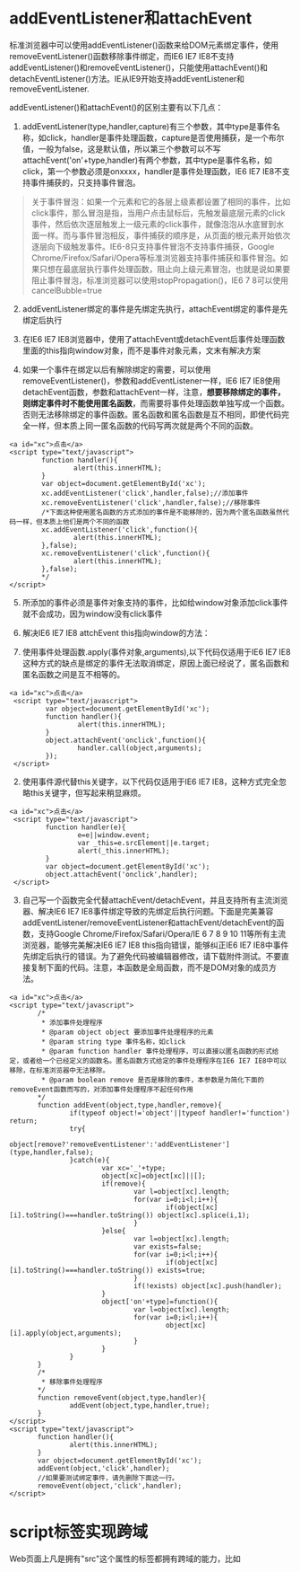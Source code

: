# addEventListener和attachEvent

标准浏览器中可以使用addEventListener()函数来给DOM元素绑定事件，使用removeEventListener()函数移除事件绑定，而IE6 IE7 IE8不支持addEventListener()和removeEventListener()，只能使用attachEvent()和detachEventListener()方法。IE从IE9开始支持addEventListener和removeEventListener.

addEventListener()和attachEvent()的区别主要有以下几点：

1. addEventListener(type,handler,capture)有三个参数，其中type是事件名称，如click，handler是事件处理函数，capture是否使用捕获，是一个布尔值，一般为false，这是默认值，所以第三个参数可以不写
attachEvent('on'+type,handler)有两个参数，其中type是事件名称，如click，第一个参数必须是onxxxx，handler是事件处理函数，IE6 IE7 IE8不支持事件捕获的，只支持事件冒泡。

> 关于事件冒泡：如果一个元素和它的各层上级素都设置了相同的事件，比如click事件，那么冒泡是指，当用户点击鼠标后，先触发最底层元素的click事件，然后依次逐层触发上一级元素的click事件，就像泡泡从水底冒到水面一样。而与事件冒泡相反，事件捕获的顺序是，从页面的根元素开始依次逐层向下级触发事件。IE6-8只支持事件冒泡不支持事件捕获，Google Chrome/Firefox/Safari/Opera等标准浏览器支持事件捕获和事件冒泡。如果只想在最底层执行事件处理函数，阻止向上级元素冒泡，也就是说如果要阻止事件冒泡，标准浏览器可以使用stopPropagation()，IE6 7 8可以使用cancelBubble=true

2. addEventListener绑定的事件是先绑定先执行，attachEvent绑定的事件是先绑定后执行

3. 在IE6 IE7 IE8浏览器中，使用了attachEvent或detachEvent后事件处理函数里面的this指向window对象，而不是事件对象元素，文末有解决方案

4. 如果一个事件在绑定以后有解除绑定的需要，可以使用removeEventListener()，参数和addEventListener一样，IE6 IE7 IE8使用detachEvent函数，参数和attachEvent一样，注意，**想要移除绑定的事件，则绑定事件时不能使用匿名函数**，而需要将事件处理函数单独写成一个函数。否则无法移除绑定的事件函数。匿名函数和匿名函数是互不相同，即使代码完全一样，但本质上同一匿名函数的代码写两次就是两个不同的函数。

```
<a id="xc">点击</a>
<script type="text/javascript">
        function handler(){
                alert(this.innerHTML);
        }
        var object=document.getElementById('xc');
        xc.addEventListener('click',handler,false);//添加事件
        xc.removeEventListener('click',handler,false);//移除事件
        /*下面这种使用匿名函数的方式添加的事件是不能移除的，因为两个匿名函数虽然代码一样，但本质上他们是两个不同的函数
        xc.addEventListener('click',function(){
                alert(this.innerHTML);
        },false);
        xc.removeEventListener('click',function(){
                alert(this.innerHTML);
        },false);
        */
</script>
```
5. 所添加的事件必须是事件对象支持的事件，比如给window对象添加click事件就不会成功，因为window没有click事件

6. 解决IE6 IE7 IE8 attchEvent this指向window的方法：
 1. 使用事件处理函数.apply(事件对象,arguments),以下代码仅适用于IE6 IE7 IE8这种方式的缺点是绑定的事件无法取消绑定，原因上面已经说了，匿名函数和匿名函数之间是互不相等的。
 ```
 <a id="xc">点击</a>
  <script type="text/javascript">
          var object=document.getElementById('xc');
          function handler(){
                  alert(this.innerHTML);
          }
          object.attachEvent('onclick',function(){
                  handler.call(object,arguments);
          });
  </script>
 ```
 2. 使用事件源代替this关键字，以下代码仅适用于IE6 IE7 IE8，这种方式完全忽略this关键字，但写起来稍显麻烦。
 ```
 <a id="xc">点击</a>
  <script type="text/javascript">
          function handler(e){
                  e=e||window.event;
                  var _this=e.srcElement||e.target;
                  alert(_this.innerHTML);
          }
          var object=document.getElementById('xc');
          object.attachEvent('onclick',handler);
  </script>
 ```
 3. 自己写一个函数完全代替attachEvent/detachEvent，并且支持所有主流浏览器、解决IE6 IE7 IE8事件绑定导致的先绑定后执行问题。下面是完美兼容addEventListener/removeEventListener和attachEvent/detachEvent的函数，支持Google Chrome/Firefox/Safari/Opera/IE 6 7 8 9 10 11等所有主流浏览器，能够完美解决IE6 IE7 IE8 this指向错误，能够纠正IE6 IE7 IE8中事件先绑定后执行的错误。为了避免代码被编辑器修改，请下载附件测试。不要直接复制下面的代码。注意，本函数是全局函数，而不是DOM对象的成员方法。
 ```
 <a id="xc">点击</a>
<script type="text/javascript">
        /*
         * 添加事件处理程序
         * @param object object 要添加事件处理程序的元素
         * @param string type 事件名称，如click
         * @param function handler 事件处理程序，可以直接以匿名函数的形式给定，或者给一个已经定义的函数名。匿名函数方式给定的事件处理程序在IE6 IE7 IE8中可以移除，在标准浏览器中无法移除。
         * @param boolean remove 是否是移除的事件，本参数是为简化下面的removeEvent函数而写的，对添加事件处理程序不起任何作用
        */
        function addEvent(object,type,handler,remove){
                if(typeof object!='object'||typeof handler!='function') return;
                try{
                        object[remove?'removeEventListener':'addEventListener'](type,handler,false);
                }catch(e){
                        var xc='_'+type;
                        object[xc]=object[xc]||[];
                        if(remove){
                                var l=object[xc].length;
                                for(var i=0;i<l;i++){
                                        if(object[xc][i].toString()===handler.toString()) object[xc].splice(i,1);
                                }
                        }else{
                                var l=object[xc].length;
                                var exists=false;
                                for(var i=0;i<l;i++){                                                
                                        if(object[xc][i].toString()===handler.toString()) exists=true;
                                }
                                if(!exists) object[xc].push(handler);
                        }
                        object['on'+type]=function(){
                                var l=object[xc].length;
                                for(var i=0;i<l;i++){
                                        object[xc][i].apply(object,arguments);
                                }
                        }
                }
        }
        /*
         * 移除事件处理程序
        */
        function removeEvent(object,type,handler){
                addEvent(object,type,handler,true);
        }
</script>
<script type="text/javascript">
        function handler(){
                alert(this.innerHTML);
        }
        var object=document.getElementById('xc');
        addEvent(object,'click',handler);
        //如果要测试绑定事件，请先删除下面这一行。
        removeEvent(object,'click',handler);
</script>
 ```

# script标签实现跨域

Web页面上凡是拥有"src"这个属性的标签都拥有跨域的能力，比如<script>、<img>、<iframe>页面引用JS文件，实际上返回的是一大段可执行的JS代码，浏览器在接收到了这些代码的时候会做相应的解析。我们同样也可以利用这一点来满足我们跨域请求数据的需求。
首先在客户端注册一个回调函数， 然后把回调函数的名字传给服务器。此时，服务器先生成 json 数据。然后以 javascript 语法的方式，生成一个function，function 名字就是传递上来的参数回调函数名。最后将 json数据直接以入参的方式，放置到function中，这样就生成了一段js语法的文档，返回给客户端。 客户端浏览器，解析script标签，并执行返回的javascript文档，此时数据作为参数，传入到了客户端预先定义好的 callback 函数里。(动态执行回调函数)
